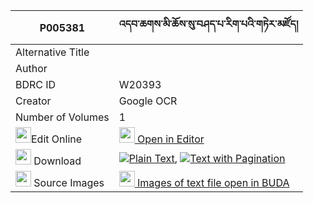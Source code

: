 |P005381|འདབ་ཆགས་མི་ཆོས་སུ་བཤད་པ་རིག་པའི་གཏེར་མཛོད། 
| --- | --- 
|Alternative Title |
|Author | 
|BDRC ID | W20393
|Creator | Google OCR
|Number of Volumes| 1
|<img width="25" src="https://img.icons8.com/color/25/000000/edit-property.png">Edit Online| [<img width="25" src="https://avatars.githubusercontent.com/u/45091458?s=200&v=4"> Open in Editor](http://editor.openpecha.org/P005381)
|<img width="25" src="https://img.icons8.com/fluent/48/000000/download-2.png"/>  Download | [![](https://img.icons8.com/color/20/000000/txt.png)Plain Text](https://github.com/Openpecha/P005381/releases/download/v1/dabchak_micho_su_shepa_rigpa_i_plain_P005381.zip), [![](https://img.icons8.com/color/20/000000/txt.png)Text with Pagination](https://github.com/Openpecha/P005381/releases/download/v1/dabchak_micho_su_shepa_rigpa_i_pages_P005381.zip)
|<img width="25" src="https://img.icons8.com/plasticine/100/000000/pictures-folder.png"/>  Source Images | [<img width="25" src="https://library.bdrc.io/icons/BUDA-small.svg"> Images of text file open in BUDA](https://library.bdrc.io/show/bdr:W20393)
